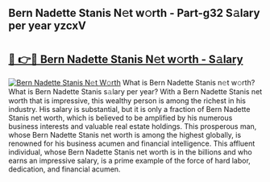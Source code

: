 ## Bern Nadette Stanis N𝚎t w𝚘rth - Part-g32 S𝚊lary per year yzcxV

# <h2><a href="http://gc3vzdr.nevu.top/?p=Bern+Nadette+Stanis">🔗 👉🔴 Bern Nadette Stanis N𝚎t w𝚘rth - S𝚊lary</a></h2>

[![Bern Nadette Stanis N𝚎t W𝚘rth](https://i.imgur.com/Oavwk0R.jpeg)](http://gc3vzdr.nevu.top/?p=Bern+Nadette+Stanis)
What is Bern Nadette Stanis n𝚎t w𝚘rth? What is Bern Nadette Stanis s𝚊lary per year?
With a Bern Nadette Stanis net worth that is impressive, this wealthy person is among the richest in his industry. His salary is substantial, but it is only a fraction of Bern Nadette Stanis net worth, which is believed to be amplified by his numerous business interests and valuable real estate holdings. This prosperous man, whose Bern Nadette Stanis net worth is among the highest globally, is renowned for his business acumen and financial intelligence. This affluent individual, whose Bern Nadette Stanis net worth is in the billions and who earns an impressive salary, is a prime example of the force of hard labor, dedication, and financial acumen.
